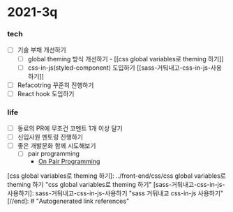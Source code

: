 # 2021-3q

### tech

- [ ] 기술 부채 개선하기
  - [ ] global theming 방식 개선하기 - [[css global variables로 theming 하기]]
  - [ ] css-in-js(styled-component) 도입하기 [[sass-거둬내고-css-in-js-사용하기]]
- [ ] Refacotring 꾸준히 진행하기
- [ ] React hook 도입하기

### life

- [ ] 동료의 PR에 무조건 코멘트 1개 이상 달기
- [ ] 신입사원 멘토링 진행하기
- [ ] 좋은 개발문화 함께 시도해보기
  - [ ] pair programming
    - [On Pair Programming](https://martinfowler.com/articles/on-pair-programming.html#Styles)

[//begin]: # "Autogenerated link references for markdown compatibility"
[css global variables로 theming 하기]: ../front-end/css/css global variables로 theming 하기 "css global variables로 theming 하기"
[sass-거둬내고-css-in-js-사용하기]: sass-거둬내고-css-in-js-사용하기 "sass 거둬내고 css-in-js 사용하기"
[//end]: # "Autogenerated link references"
